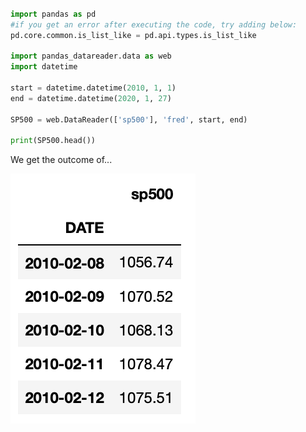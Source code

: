 
```python

import pandas as pd
#if you get an error after executing the code, try adding below:
pd.core.common.is_list_like = pd.api.types.is_list_like

import pandas_datareader.data as web
import datetime

start = datetime.datetime(2010, 1, 1)
end = datetime.datetime(2020, 1, 27)

SP500 = web.DataReader(['sp500'], 'fred', start, end)

print(SP500.head())
```
We get the outcome of...

![outcome](S&P500_Returns/Screenshot-2020-02-08-at-17.10.47.png)
